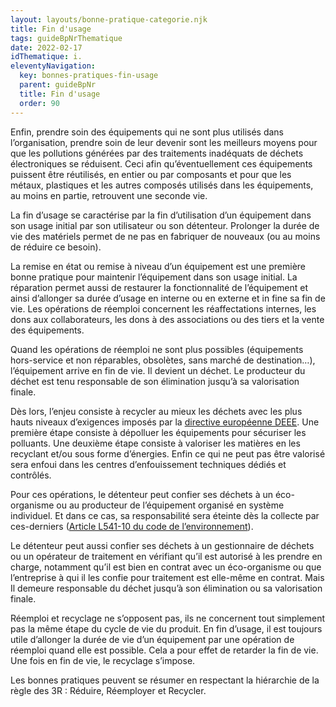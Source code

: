 ```yaml
---
layout: layouts/bonne-pratique-categorie.njk
title: Fin d'usage
tags: guideBpNrThematique
date: 2022-02-17
idThematique: i.
eleventyNavigation:
  key: bonnes-pratiques-fin-usage
  parent: guideBpNr
  title: Fin d'usage
  order: 90
---
```


Enfin, prendre soin des équipements qui ne sont plus utilisés dans l’organisation, prendre soin de leur devenir sont les meilleurs moyens pour que les pollutions générées par des traitements inadéquats de déchets électroniques se réduisent. Ceci afin qu’éventuellement ces équipements puissent être réutilisés, en entier ou par composants et pour que les métaux, plastiques et les autres composés utilisés dans les équipements, au moins en partie, retrouvent une seconde vie.

La fin d’usage se caractérise par la fin d’utilisation d’un équipement dans son usage initial par son utilisateur ou son détenteur. Prolonger la durée de vie des matériels permet de ne pas en fabriquer de nouveaux (ou au moins de réduire ce besoin).

La remise en état ou remise à niveau d’un équipement est une première bonne pratique pour maintenir l’équipement dans son usage initial. La réparation permet aussi de restaurer la fonctionnalité de l’équipement et ainsi d’allonger sa durée d’usage en interne ou en externe et in fine sa fin de vie. Les opérations de réemploi concernent les réaffectations internes, les dons aux collaborateurs, les dons à des associations ou des tiers et la vente des équipements.

Quand les opérations de réemploi ne sont plus possibles (équipements hors-service et non réparables, obsolètes, sans marché de destination…), l’équipement arrive en fin de vie. Il devient un déchet. Le producteur du déchet est tenu responsable de son élimination jusqu’à sa valorisation finale. 

Dès lors, l’enjeu consiste à recycler au mieux les déchets avec les plus hauts niveaux d’exigences imposés par la [directive européenne DEEE](https://www.legifrance.gouv.fr/jorf/id/JORFTEXT000026319124). Une première étape consiste à dépolluer les équipements pour sécuriser les polluants. Une deuxième étape consiste  à valoriser les matières en les recyclant et/ou sous forme d’énergies. Enfin ce qui ne peut pas être valorisé sera enfoui dans les centres d’enfouissement techniques dédiés et contrôlés.

Pour ces opérations, le détenteur peut confier ses déchets à un éco-organisme ou au producteur de l’équipement organisé en système individuel. Et dans ce cas, sa responsabilité sera éteinte dès la collecte par ces-derniers ([Article L541-10 du code de l’environnement](https://www.legifrance.gouv.fr/codes/article_lc/LEGIARTI000041599099/)).

Le détenteur peut aussi confier ses déchets à un gestionnaire de déchets ou un opérateur de traitement en vérifiant qu’il est autorisé à les prendre en charge, notamment qu’il est bien en contrat avec un éco-organisme ou que l’entreprise à qui il les confie pour traitement est elle-même en contrat. Mais Il demeure responsable du déchet jusqu’à son élimination ou sa valorisation finale.

Réemploi et recyclage ne s’opposent pas, ils ne concernent tout simplement pas la même étape du cycle de vie du produit. En fin d’usage, il est toujours utile d’allonger la durée de vie d’un équipement par une opération de réemploi quand elle est possible. Cela a pour effet de retarder la fin de vie. Une fois en fin de vie, le recyclage s’impose.

Les bonnes pratiques peuvent se résumer en respectant la hiérarchie de la règle des 3R : Réduire, Réemployer et Recycler.
